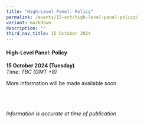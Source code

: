 ```yaml
---
title: "High–Level Panel: Policy"
permalink: /events/15-oct/high-level-panel-policy/
variant: markdown
description: ""
third_nav_title: 15 October 2024
---
```

#### **High-Level Panel: Policy**

**15 October 2024 (Tuesday)**  
*Time: TBC (GMT +8)*

More information will be made available soon.

<br><br><br>
*Information is accurate at time of publication*